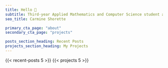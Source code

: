 ```yaml
---
title: Hello 👋
subtitle: Third-year Applied Mathematics and Computer Science student at the University of Wisconsin─Madison. Enthusiastic about distributed systems and machine learning. On the chessboard, the Ruy-Lopez is my favorite opening.
seo_title: Carmine Shorette

primary_cta_page: "about"
secondary_cta_page: "projects"

posts_section_heading: Recent Posts
projects_section_heading: My Projects
---
```


{{< recent-posts 5 >}}
{{< projects 5 >}}
